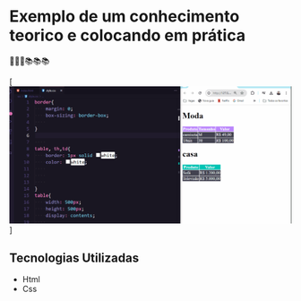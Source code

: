 # Exemplo de um conhecimento teorico e colocando em prática
🚀🚀🚀📚📚📚

[<img src="./praticando.gif" alt="gif do exercicio4">]

## Tecnologias  Utilizadas
- Html
- Css
